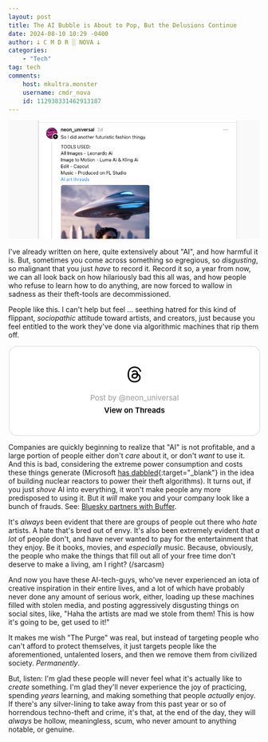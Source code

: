 ```yaml
---
layout: post
title: The AI Bubble is About to Pop, But the Delusions Continue
date: 2024-08-10 10:29 -0400
author: 𐕣 C M D R ░ NOVA 𐕣
categories:
    - "Tech"
tag: tech
comments:
    host: mkultra.monster
    username: cmdr_nova
    id: 112938331462913187
---
```


![Screenshot from Threads of an AI enjoying loser posting a list of AI he used to generate some garbage that looks like ass](/img/posts/ai_losers/ai_loser.png)

I've already written on here, quite extensively about "AI", and how harmful it is. But, sometimes you come across something so egregious, so *disgusting*, so malignant that you just *have* to record it. Record it so, a year from now, we can all look back on how hilariously bad this all was, and how people who refuse to learn how to do anything, are now forced to wallow in sadness as their theft-tools are decommissioned.

People like this. I can't help but feel ... seething hatred for this kind of flippant, *sociopathic* attitude toward artists, and creators, just because you feel entitled to the work they've done via algorithmic machines that rip them off.

<center>
<blockquote class="text-post-media" data-text-post-permalink="https://www.threads.net/@neon_universal/post/C-afYeCOCNY" data-text-post-version="0" id="ig-tp-C-afYeCOCNY" style=" background:#FFF; border-width: 1px; border-style: solid; border-color: #00000026; border-radius: 16px; max-width:540px; margin: 1px; min-width:270px; padding:0; width:99.375%; width:-webkit-calc(100% - 2px); width:calc(100% - 2px);"> <a href="https://www.threads.net/@neon_universal/post/C-afYeCOCNY" style=" background:#FFFFFF; line-height:0; padding:0 0; text-align:center; text-decoration:none; width:100%; font-family: -apple-system, BlinkMacSystemFont, sans-serif;" target="_blank"> <div style=" padding: 40px; display: flex; flex-direction: column; align-items: center;"><div style=" display:block; height:32px; width:32px; padding-bottom:20px;"> <svg aria-label="Threads" height="32px" role="img" viewBox="0 0 192 192" width="32px" xmlns="http://www.w3.org/2000/svg"> <path d="M141.537 88.9883C140.71 88.5919 139.87 88.2104 139.019 87.8451C137.537 60.5382 122.616 44.905 97.5619 44.745C97.4484 44.7443 97.3355 44.7443 97.222 44.7443C82.2364 44.7443 69.7731 51.1409 62.102 62.7807L75.881 72.2328C81.6116 63.5383 90.6052 61.6848 97.2286 61.6848C97.3051 61.6848 97.3819 61.6848 97.4576 61.6855C105.707 61.7381 111.932 64.1366 115.961 68.814C118.893 72.2193 120.854 76.925 121.825 82.8638C114.511 81.6207 106.601 81.2385 98.145 81.7233C74.3247 83.0954 59.0111 96.9879 60.0396 116.292C60.5615 126.084 65.4397 134.508 73.775 140.011C80.8224 144.663 89.899 146.938 99.3323 146.423C111.79 145.74 121.563 140.987 128.381 132.296C133.559 125.696 136.834 117.143 138.28 106.366C144.217 109.949 148.617 114.664 151.047 120.332C155.179 129.967 155.42 145.8 142.501 158.708C131.182 170.016 117.576 174.908 97.0135 175.059C74.2042 174.89 56.9538 167.575 45.7381 153.317C35.2355 139.966 29.8077 120.682 29.6052 96C29.8077 71.3178 35.2355 52.0336 45.7381 38.6827C56.9538 24.4249 74.2039 17.11 97.0132 16.9405C119.988 17.1113 137.539 24.4614 149.184 38.788C154.894 45.8136 159.199 54.6488 162.037 64.9503L178.184 60.6422C174.744 47.9622 169.331 37.0357 161.965 27.974C147.036 9.60668 125.202 0.195148 97.0695 0H96.9569C68.8816 0.19447 47.2921 9.6418 32.7883 28.0793C19.8819 44.4864 13.2244 67.3157 13.0007 95.9325L13 96L13.0007 96.0675C13.2244 124.684 19.8819 147.514 32.7883 163.921C47.2921 182.358 68.8816 191.806 96.9569 192H97.0695C122.03 191.827 139.624 185.292 154.118 170.811C173.081 151.866 172.51 128.119 166.26 113.541C161.776 103.087 153.227 94.5962 141.537 88.9883ZM98.4405 129.507C88.0005 130.095 77.1544 125.409 76.6196 115.372C76.2232 107.93 81.9158 99.626 99.0812 98.6368C101.047 98.5234 102.976 98.468 104.871 98.468C111.106 98.468 116.939 99.0737 122.242 100.233C120.264 124.935 108.662 128.946 98.4405 129.507Z" /></svg></div> <div style=" font-size: 15px; line-height: 21px; color: #999999; font-weight: 400; padding-bottom: 4px; "> Post by @neon_universal</div> <div style=" font-size: 15px; line-height: 21px; color: #000000; font-weight: 600; "> View on Threads</div></div></a></blockquote>
<script async src="https://www.threads.net/embed.js"></script>
</center>

Companies are quickly beginning to realize that "AI" is not profitable, and a large portion of people either don't *care* about it, or don't *want* to use it. And this is bad, considering the extreme power consumption and costs these things generate (Microsoft [has dabbled](https://www.reddit.com/r/singularity/comments/1cnezbu/openai_and_microsoft_are_reportedly_developing/){:target="_blank"} in the idea of building nuclear reactors to power their theft algorithms). It turns out, if you just *shove* AI into everything, it won't make people any more predisposed to using it. But it *will* make you and your company look like a bunch of frauds. See: [Bluesky partners with Buffer](https://www.nova-prime.net/social%20media/2024/07/31/bluesky-part-3-all-your-data-are-belong-to-us.html).

It's *always* been evident that there are groups of people out there who *hate* artists. A hate that's bred out of envy. It's also been extremely evident that *a lot* of people don't, and have never wanted to pay for the entertainment that they enjoy. Be it books, movies, and *especially* music. Because, obviously, the people who make the things that fill out all of your free time don't deserve to make a living, am I right? (/sarcasm)

And now you have these AI-tech-guys, who've never experienced an iota of creative inspiration in their entire lives, and a lot of which have probably never done any amount of serious work, either, loading up these machines filled with stolen media, and posting aggressively disgusting things on social sites, like, "Haha the artists are mad we stole from them! This is how it's going to be, get used to it!"

It makes me wish "The Purge" was real, but instead of targeting people who can't afford to protect themselves, it just targets people like the aforementioned, untalented losers, and then we remove them from civilized society. *Permanently*.

But, listen: I'm glad these people will never feel what it's actually like to *create* something. I'm glad they'll never experience the joy of practicing, spending *years* learning, and making something that people *actually* enjoy. If there's any silver-lining to take away from this past year or so of horrendous techno-theft and crime, it's that, at the end of the day, they will *always* be hollow, meaningless, scum, who never amount to anything notable, or genuine.



